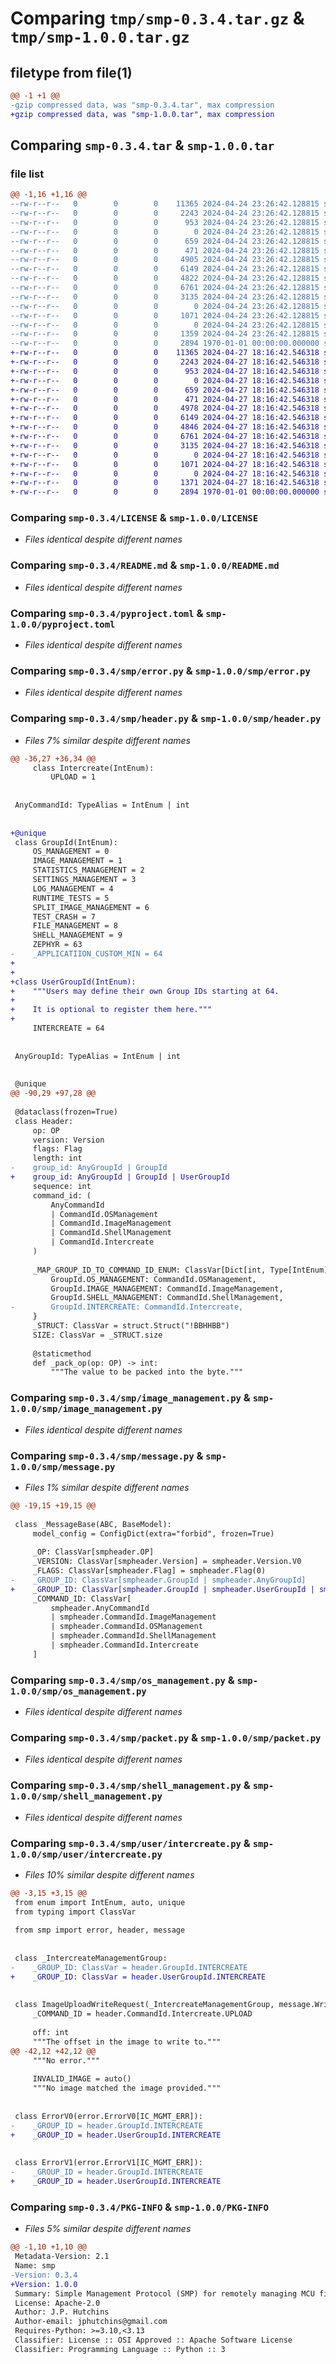 # Comparing `tmp/smp-0.3.4.tar.gz` & `tmp/smp-1.0.0.tar.gz`

## filetype from file(1)

```diff
@@ -1 +1 @@
-gzip compressed data, was "smp-0.3.4.tar", max compression
+gzip compressed data, was "smp-1.0.0.tar", max compression
```

## Comparing `smp-0.3.4.tar` & `smp-1.0.0.tar`

### file list

```diff
@@ -1,16 +1,16 @@
--rw-r--r--   0        0        0    11365 2024-04-24 23:26:42.128815 smp-0.3.4/LICENSE
--rw-r--r--   0        0        0     2243 2024-04-24 23:26:42.128815 smp-0.3.4/README.md
--rw-r--r--   0        0        0      953 2024-04-24 23:26:42.128815 smp-0.3.4/pyproject.toml
--rw-r--r--   0        0        0        0 2024-04-24 23:26:42.128815 smp-0.3.4/smp/__init__.py
--rw-r--r--   0        0        0      659 2024-04-24 23:26:42.128815 smp-0.3.4/smp/error.py
--rw-r--r--   0        0        0      471 2024-04-24 23:26:42.128815 smp-0.3.4/smp/exceptions.py
--rw-r--r--   0        0        0     4905 2024-04-24 23:26:42.128815 smp-0.3.4/smp/header.py
--rw-r--r--   0        0        0     6149 2024-04-24 23:26:42.128815 smp-0.3.4/smp/image_management.py
--rw-r--r--   0        0        0     4822 2024-04-24 23:26:42.128815 smp-0.3.4/smp/message.py
--rw-r--r--   0        0        0     6761 2024-04-24 23:26:42.128815 smp-0.3.4/smp/os_management.py
--rw-r--r--   0        0        0     3135 2024-04-24 23:26:42.128815 smp-0.3.4/smp/packet.py
--rw-r--r--   0        0        0        0 2024-04-24 23:26:42.128815 smp-0.3.4/smp/py.typed
--rw-r--r--   0        0        0     1071 2024-04-24 23:26:42.128815 smp-0.3.4/smp/shell_management.py
--rw-r--r--   0        0        0        0 2024-04-24 23:26:42.128815 smp-0.3.4/smp/user/__init__.py
--rw-r--r--   0        0        0     1359 2024-04-24 23:26:42.128815 smp-0.3.4/smp/user/intercreate.py
--rw-r--r--   0        0        0     2894 1970-01-01 00:00:00.000000 smp-0.3.4/PKG-INFO
+-rw-r--r--   0        0        0    11365 2024-04-27 18:16:42.546318 smp-1.0.0/LICENSE
+-rw-r--r--   0        0        0     2243 2024-04-27 18:16:42.546318 smp-1.0.0/README.md
+-rw-r--r--   0        0        0      953 2024-04-27 18:16:42.546318 smp-1.0.0/pyproject.toml
+-rw-r--r--   0        0        0        0 2024-04-27 18:16:42.546318 smp-1.0.0/smp/__init__.py
+-rw-r--r--   0        0        0      659 2024-04-27 18:16:42.546318 smp-1.0.0/smp/error.py
+-rw-r--r--   0        0        0      471 2024-04-27 18:16:42.546318 smp-1.0.0/smp/exceptions.py
+-rw-r--r--   0        0        0     4978 2024-04-27 18:16:42.546318 smp-1.0.0/smp/header.py
+-rw-r--r--   0        0        0     6149 2024-04-27 18:16:42.546318 smp-1.0.0/smp/image_management.py
+-rw-r--r--   0        0        0     4846 2024-04-27 18:16:42.546318 smp-1.0.0/smp/message.py
+-rw-r--r--   0        0        0     6761 2024-04-27 18:16:42.546318 smp-1.0.0/smp/os_management.py
+-rw-r--r--   0        0        0     3135 2024-04-27 18:16:42.546318 smp-1.0.0/smp/packet.py
+-rw-r--r--   0        0        0        0 2024-04-27 18:16:42.546318 smp-1.0.0/smp/py.typed
+-rw-r--r--   0        0        0     1071 2024-04-27 18:16:42.546318 smp-1.0.0/smp/shell_management.py
+-rw-r--r--   0        0        0        0 2024-04-27 18:16:42.546318 smp-1.0.0/smp/user/__init__.py
+-rw-r--r--   0        0        0     1371 2024-04-27 18:16:42.546318 smp-1.0.0/smp/user/intercreate.py
+-rw-r--r--   0        0        0     2894 1970-01-01 00:00:00.000000 smp-1.0.0/PKG-INFO
```

### Comparing `smp-0.3.4/LICENSE` & `smp-1.0.0/LICENSE`

 * *Files identical despite different names*

### Comparing `smp-0.3.4/README.md` & `smp-1.0.0/README.md`

 * *Files identical despite different names*

### Comparing `smp-0.3.4/pyproject.toml` & `smp-1.0.0/pyproject.toml`

 * *Files identical despite different names*

### Comparing `smp-0.3.4/smp/error.py` & `smp-1.0.0/smp/error.py`

 * *Files identical despite different names*

### Comparing `smp-0.3.4/smp/header.py` & `smp-1.0.0/smp/header.py`

 * *Files 7% similar despite different names*

```diff
@@ -36,27 +36,34 @@
     class Intercreate(IntEnum):
         UPLOAD = 1
 
 
 AnyCommandId: TypeAlias = IntEnum | int
 
 
+@unique
 class GroupId(IntEnum):
     OS_MANAGEMENT = 0
     IMAGE_MANAGEMENT = 1
     STATISTICS_MANAGEMENT = 2
     SETTINGS_MANAGEMENT = 3
     LOG_MANAGEMENT = 4
     RUNTIME_TESTS = 5
     SPLIT_IMAGE_MANAGEMENT = 6
     TEST_CRASH = 7
     FILE_MANAGEMENT = 8
     SHELL_MANAGEMENT = 9
     ZEPHYR = 63
-    _APPLICATIION_CUSTOM_MIN = 64
+
+
+class UserGroupId(IntEnum):
+    """Users may define their own Group IDs starting at 64.
+
+    It is optional to register them here."""
+
     INTERCREATE = 64
 
 
 AnyGroupId: TypeAlias = IntEnum | int
 
 
 @unique
@@ -90,29 +97,28 @@
 
 @dataclass(frozen=True)
 class Header:
     op: OP
     version: Version
     flags: Flag
     length: int
-    group_id: AnyGroupId | GroupId
+    group_id: AnyGroupId | GroupId | UserGroupId
     sequence: int
     command_id: (
         AnyCommandId
         | CommandId.OSManagement
         | CommandId.ImageManagement
         | CommandId.ShellManagement
         | CommandId.Intercreate
     )
 
     _MAP_GROUP_ID_TO_COMMAND_ID_ENUM: ClassVar[Dict[int, Type[IntEnum]]] = {
         GroupId.OS_MANAGEMENT: CommandId.OSManagement,
         GroupId.IMAGE_MANAGEMENT: CommandId.ImageManagement,
         GroupId.SHELL_MANAGEMENT: CommandId.ShellManagement,
-        GroupId.INTERCREATE: CommandId.Intercreate,
     }
     _STRUCT: ClassVar = struct.Struct("!BBHHBB")
     SIZE: ClassVar = _STRUCT.size
 
     @staticmethod
     def _pack_op(op: OP) -> int:
         """The value to be packed into the byte."""
```

### Comparing `smp-0.3.4/smp/image_management.py` & `smp-1.0.0/smp/image_management.py`

 * *Files identical despite different names*

### Comparing `smp-0.3.4/smp/message.py` & `smp-1.0.0/smp/message.py`

 * *Files 1% similar despite different names*

```diff
@@ -19,15 +19,15 @@
 
 class _MessageBase(ABC, BaseModel):
     model_config = ConfigDict(extra="forbid", frozen=True)
 
     _OP: ClassVar[smpheader.OP]
     _VERSION: ClassVar[smpheader.Version] = smpheader.Version.V0
     _FLAGS: ClassVar[smpheader.Flag] = smpheader.Flag(0)
-    _GROUP_ID: ClassVar[smpheader.GroupId | smpheader.AnyGroupId]
+    _GROUP_ID: ClassVar[smpheader.GroupId | smpheader.UserGroupId | smpheader.AnyGroupId]
     _COMMAND_ID: ClassVar[
         smpheader.AnyCommandId
         | smpheader.CommandId.ImageManagement
         | smpheader.CommandId.OSManagement
         | smpheader.CommandId.ShellManagement
         | smpheader.CommandId.Intercreate
     ]
```

### Comparing `smp-0.3.4/smp/os_management.py` & `smp-1.0.0/smp/os_management.py`

 * *Files identical despite different names*

### Comparing `smp-0.3.4/smp/packet.py` & `smp-1.0.0/smp/packet.py`

 * *Files identical despite different names*

### Comparing `smp-0.3.4/smp/shell_management.py` & `smp-1.0.0/smp/shell_management.py`

 * *Files identical despite different names*

### Comparing `smp-0.3.4/smp/user/intercreate.py` & `smp-1.0.0/smp/user/intercreate.py`

 * *Files 10% similar despite different names*

```diff
@@ -3,15 +3,15 @@
 from enum import IntEnum, auto, unique
 from typing import ClassVar
 
 from smp import error, header, message
 
 
 class _IntercreateManagementGroup:
-    _GROUP_ID: ClassVar = header.GroupId.INTERCREATE
+    _GROUP_ID: ClassVar = header.UserGroupId.INTERCREATE
 
 
 class ImageUploadWriteRequest(_IntercreateManagementGroup, message.WriteRequest):
     _COMMAND_ID = header.CommandId.Intercreate.UPLOAD
 
     off: int
     """The offset in the image to write to."""
@@ -42,12 +42,12 @@
     """No error."""
 
     INVALID_IMAGE = auto()
     """No image matched the image provided."""
 
 
 class ErrorV0(error.ErrorV0[IC_MGMT_ERR]):
-    _GROUP_ID = header.GroupId.INTERCREATE
+    _GROUP_ID = header.UserGroupId.INTERCREATE
 
 
 class ErrorV1(error.ErrorV1[IC_MGMT_ERR]):
-    _GROUP_ID = header.GroupId.INTERCREATE
+    _GROUP_ID = header.UserGroupId.INTERCREATE
```

### Comparing `smp-0.3.4/PKG-INFO` & `smp-1.0.0/PKG-INFO`

 * *Files 5% similar despite different names*

```diff
@@ -1,10 +1,10 @@
 Metadata-Version: 2.1
 Name: smp
-Version: 0.3.4
+Version: 1.0.0
 Summary: Simple Management Protocol (SMP) for remotely managing MCU firmware
 License: Apache-2.0
 Author: J.P. Hutchins
 Author-email: jphutchins@gmail.com
 Requires-Python: >=3.10,<3.13
 Classifier: License :: OSI Approved :: Apache Software License
 Classifier: Programming Language :: Python :: 3
```

